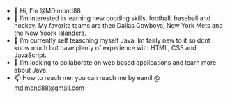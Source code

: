 - 👋 Hi, I’m @MDimond88
- 👀 I’m interested in learning new cooding skills, football, baseball and hockey. My favorite teams are thee Dallas Cowboys, New York Mets and the New Yoork Islanders.
- 🌱 I’m currently self teasching myself Java, Im fairly new to it so dont know much but have plenty of experience with HTML, CSS and JavaScript.
- 💞️ I’m looking to collaborate on web based applications and learn more about Java.
- 📫 How to reach me: you can reach me by eamil @ mdimond88@gmail.com

<!---
MDimond88/MDimond88 is a ✨ special ✨ repository because its `README.md` (this file) appears on your GitHub profile.
You can click the Preview link to take a look at your changes.
--->

